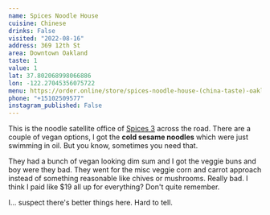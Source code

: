 ```yaml
---
name: Spices Noodle House
cuisine: Chinese
drinks: False
visited: "2022-08-16"
address: 369 12th St
area: Downtown Oakland
taste: 1
value: 1
lat: 37.802068998066886
lon: -122.27045356075722
menu: https://order.online/store/spices-noodle-house-(china-taste)-oakland-543209/?hideModal=true&pickup=true
phone: "+15102509577"
instagram_published: False
---
```


This is the noodle satellite office of [Spices 3](/places/spices-3) across the road. There are a couple of vegan options, I got the **cold sesame noodles** which were just swimming in oil. But you know, sometimes you need that.

They had a bunch of vegan looking dim sum and I got the veggie buns and boy were they bad. They went for the misc veggie corn and carrot approach instead of something reasonable like chives or mushrooms. Really bad.  I think I paid like $19 all up for everything? Don't quite remember.

I... suspect there's better things here. Hard to tell. 

